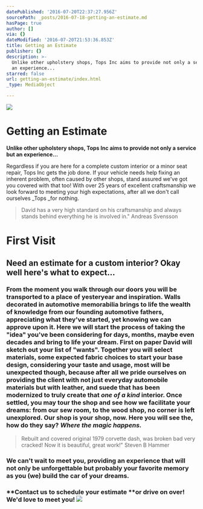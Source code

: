 ```yaml
---
datePublished: '2016-07-20T22:37:27.956Z'
sourcePath: _posts/2016-07-18-getting-an-estimate.md
hasPage: true
author: []
via: {}
dateModified: '2016-07-20T21:53:36.853Z'
title: Getting an Estimate
publisher: {}
description: >-
  Unlike other upholstery shops, Tops Inc aims to provide not only a service but
  an experience...
starred: false
url: getting-an-estimate/index.html
_type: MediaObject

---
```

![](https://imgflo.herokuapp.com/graph/vahj1ThiexotieMo/bae5055f6882508cba07ae4d82ba21ac/croprotate.jpg?cropheight=2872&cropwidth=4307&degrees=0&input=https%3A%2F%2Fthe-grid-user-content.s3-us-west-2.amazonaws.com%2Fa7beaa6d-ea65-4615-b062-298c4b313146.jpg&x=0&y=0)

# Getting an Estimate

**Unlike other upholstery shops, Tops Inc aims to provide not only a service but an experience...**

Regardless if you are here for a complete custom interior or a minor seat repair, Tops Inc gets the job done. If your vehicle needs help fixing an inherent problem, often caused by other shops, stand assured we've got you covered with that too! With over 25 years of excellent craftsmanship we look forward to meeting your high expectations, after all we don't call ourselves _Tops _for nothing.

> David has a very high standard on his craftsmanship and always stands behind everything he is involved in." Andreas Svensson

# First Visit 

## Need an estimate for a custom interior? Okay well here's what to expect... 

### From the moment you walk through our doors you will be transported to a place of yesteryear and inspiration. Walls decorated in automotive memorabilia brings to life the wealth of knowledge from our founding automotive fathers, appreciating what they've started, yet knowing we can approve upon it. Here we will start the process of taking the "idea" you've been considering for days, months, maybe even decades and bring to life your dream. First on paper David will sketch out your list of "wants". Together you will select materials, some expected fabric choices to start your base design, considering your taste and usage, most will be unexpected though, because after all we pride ourselves on providing the client with not just everyday automobile materials but with leather, and suede that has been modernized to truly create that _one of a kind_ interior. Once settled, you may tour the shop and see how we facilitate your dreams: from our sew room, to the wood shop, no corner is left unexplored. Our shop is your shop, now. Here you will see the, how do they say? _**Where the magic happens.**_

> Rebuilt and covered original 1979 corvette dash, was broken bad very cracked! Now it is beautiful, great work!" Steven B Hammer

### We can't wait to meet you, providing an experience that will not only be unforgettable but probably your favorite memory as you (we) build the car of your dreams.

### **Contact us to schedule your estimate **or drive on over! We'd love to meet you! ![](https://imgflo.herokuapp.com/graph/vahj1ThiexotieMo/5470eb215db7d9ce01b379a39bdf8fe2/croprotate.png?cropheight=1875&cropwidth=3400&degrees=0&input=https%3A%2F%2Fthe-grid-user-content.s3-us-west-2.amazonaws.com%2Fdc4e0905-b286-4460-a96a-d36094f6ddb0.png&x=0&y=0)

>